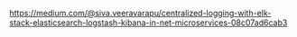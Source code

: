 https://medium.com/@siva.veeravarapu/centralized-logging-with-elk-stack-elasticsearch-logstash-kibana-in-net-microservices-08c07ad6cab3
